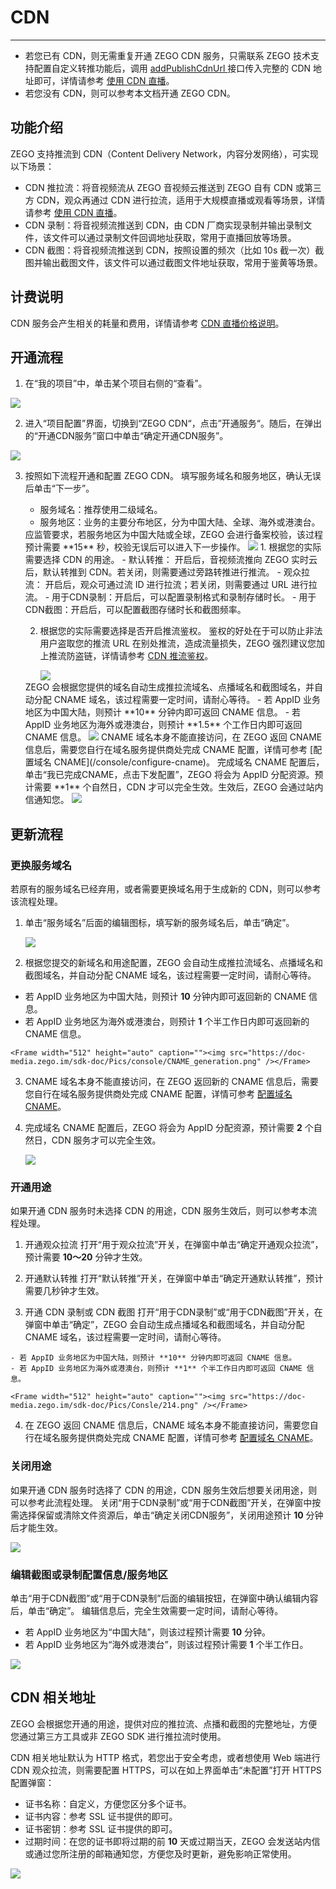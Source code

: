 # CDN

- - -

<Warning title="注意">


- 若您已有 CDN，则无需重复开通 ZEGO CDN 服务，只需联系 ZEGO 技术支持配置自定义转推功能后，调用 [addPublishCdnUrl ](https://doc-zh.zego.im/article/api?doc=Express_Video_SDK_API~java_android~class~ZegoExpressEngine#add-publish-cdn-url) 接口传入完整的 CDN 地址即可，详情请参考 [使用 CDN 直播](/real-time-video-android-java/live-broadcast-capability/relay-to-cdn)。
- 若您没有 CDN，则可以参考本文档开通 ZEGO CDN。

</Warning>




## 功能介绍

ZEGO 支持推流到 CDN（Content Delivery Network，内容分发网络），可实现以下场景：
- CDN 推拉流：将音视频流从 ZEGO 音视频云推送到 ZEGO 自有 CDN 或第三方 CDN，观众再通过 CDN 进行拉流，适用于大规模直播或观看等场景，详情请参考 [使用 CDN 直播](/real-time-video-android-java/live-broadcast-capability/relay-to-cdn)。
- CDN 录制：将音视频流推送到 CDN，由 CDN 厂商实现录制并输出录制文件，该文件可以通过录制文件回调地址获取，常用于直播回放等场景。
- CDN 截图：将音视频流推送到 CDN，按照设置的频次（比如 10s 截一次）截图并输出截图文件，该文件可以通过截图文件地址获取，常用于鉴黄等场景。

## 计费说明

CDN 服务会产生相关的耗量和费用，详情请参考 [CDN 直播价格说明](/real-time-video-android-java/over-view/price-overview/cdn-live-price-description)。

## 开通流程

1. 在“我的项目”中，单击某个项目右侧的“查看”。
<Frame width="512" height="auto" caption=""><img src="https://doc-media.zego.im/sdk-doc/Pics/console/Create_Project5.png" /></Frame>

2. 进入“项目配置”界面，切换到“ZEGO CDN“，点击”开通服务“。随后，在弹出的“开通CDN服务”窗口中单击“确定开通CDN服务”。
<Frame width="512" height="auto" caption=""><img src="https://doc-media.zego.im/sdk-doc/Pics/Consle/10211.png" /></Frame>

3. 按照如下流程开通和配置 ZEGO CDN。
    <Steps>
    <Step title="申请开通 ZEGO CDN">
    填写服务域名和服务地区，确认无误后单击“下一步”。
    - 服务域名：推荐使用二级域名。
    - 服务地区：业务的主要分布地区，分为中国大陆、全球、海外或港澳台。
    <Warning title="注意">
    应监管要求，若服务地区为中国大陆或全球，ZEGO 会进行备案校验，该过程预计需要 **15** 秒，校验无误后可以进入下一步操作。
    </Warning>
    <Frame width="512" height="auto" caption=""><img src="https://doc-media.zego.im/sdk-doc/Pics/Consle/10212.png" /></Frame>

    </Step>
    <Step title="配置用途">
    1. 根据您的实际需要选择 CDN 的用途。
        - 默认转推： 开启后，音视频流推向 ZEGO 实时云后，默认转推到 CDN。若关闭，则需要通过旁路转推进行推流。
        - 观众拉流： 开启后，观众可通过流 ID 进行拉流；若关闭，则需要通过 URL 进行拉流。
        - 用于CDN录制：开启后，可以配置录制格式和录制存储时长。
        - 用于CDN截图：开启后，可以配置截图存储时长和截图频率。

    2. 根据您的实际需要选择是否开启推流鉴权。
        鉴权的好处在于可以防止非法用户盗取您的推流 URL 在别处推流，造成流量损失，ZEGO 强烈建议您加上推流防盗链，详情请参考 [CDN 推流鉴权](/real-time-video-android-java/live-broadcast-capability/cdn-stream-publishing-authentication)。

        <Frame width="512" height="auto" caption=""><img src="https://doc-media.zego.im/sdk-doc/Pics/console/page.png" /></Frame>
    </Step>
    <Step title="配置域名 CNAME">
    ZEGO 会根据您提供的域名自动生成推拉流域名、点播域名和截图域名，并自动分配 CNAME 域名，该过程需要一定时间，请耐心等待。

    <Warning title="注意">
    - 若 AppID 业务地区为中国大陆，则预计 **10** 分钟内即可返回 CNAME 信息。
    - 若 AppID 业务地区为海外或港澳台，则预计 **1.5** 个工作日内即可返回 CNAME 信息。
    </Warning>
    <Frame width="512" height="auto" caption=""><img src="https://doc-media.zego.im/sdk-doc/Pics/Consle/219.png" /></Frame>
    CNAME 域名本身不能直接访问，在 ZEGO 返回 CNAME 信息后，需要您自行在域名服务提供商处完成 CNAME 配置，详情可参考 [配置域名 CNAME](/console/configure-cname)。
    </Step>
    <Step title="完成域名 CNAME 配置">
    完成域名 CNAME 配置后，单击“我已完成CNAME，点击下发配置”，ZEGO 将会为 AppID 分配资源。预计需要 **1** 个自然日，CDN 才可以完全生效。生效后，ZEGO 会通过站内信通知您。

    <Frame width="512" height="auto" caption=""><img src="https://doc-media.zego.im/sdk-doc/Pics/console/CNAME_config.png" /></Frame>
    </Step>
    </Steps>

## 更新流程

### 更换服务域名

若原有的服务域名已经弃用，或者需要更换域名用于生成新的 CDN，则可以参考该流程处理。

1. 单击“服务域名”后面的编辑图标，填写新的服务域名后，单击“确定”。

    <Frame width="512" height="auto" caption=""><img src="https://doc-media.zego.im/sdk-doc/Pics/console/server_url.png" /></Frame>

2. 根据您提交的新域名和用途配置，ZEGO 会自动生成推拉流域名、点播域名和截图域名，并自动分配 CNAME 域名，该过程需要一定时间，请耐心等待。

<Warning title="注意">


   - 若 AppID 业务地区为中国大陆，则预计 **10** 分钟内即可返回新的 CNAME 信息。
   - 若 AppID 业务地区为海外或港澳台，则预计 **1** 个半工作日内即可返回新的 CNAME 信息。

</Warning>



    <Frame width="512" height="auto" caption=""><img src="https://doc-media.zego.im/sdk-doc/Pics/console/CNAME_generation.png" /></Frame>


3. CNAME 域名本身不能直接访问，在 ZEGO 返回新的 CNAME 信息后，需要您自行在域名服务提供商处完成 CNAME 配置，详情可参考 [配置域名 CNAME](/console/configure-cname)。

4. 完成域名 CNAME 配置后，ZEGO 将会为 AppID 分配资源，预计需要 **2** 个自然日，CDN 服务才可以完全生效。

    <Frame width="512" height="auto" caption=""><img src="https://doc-media.zego.im/sdk-doc/Pics/console/details.png" /></Frame>

### 开通用途

如果开通 CDN 服务时未选择 CDN 的用途，CDN 服务生效后，则可以参考本流程处理。

1. 开通观众拉流
打开“用于观众拉流”开关，在弹窗中单击“确定开通观众拉流”，预计需要 **10～20** 分钟才生效。

2. 开通默认转推
打开“默认转推”开关，在弹窗中单击“确定开通默认转推”，预计需要几秒钟才生效。

3. 开通 CDN 录制或 CDN 截图
打开“用于CDN录制”或“用于CDN截图”开关，在弹窗中单击“确定”，ZEGO 会自动生成点播域名和截图域名，并自动分配 CNAME 域名，该过程需要一定时间，请耐心等待。

<Warning title="注意">


    - 若 AppID 业务地区为中国大陆，则预计 **10** 分钟内即可返回 CNAME 信息。
    - 若 AppID 业务地区为海外或港澳台，则预计 **1** 个半工作日内即可返回 CNAME 信息。

</Warning>


    <Frame width="512" height="auto" caption=""><img src="https://doc-media.zego.im/sdk-doc/Pics/Consle/214.png" /></Frame>

4. 在 ZEGO 返回 CNAME 信息后，CNAME 域名本身不能直接访问，需要您自行在域名服务提供商处完成 CNAME 配置，详情可参考 [配置域名 CNAME](/console/configure-cname)。


### 关闭用途

如果开通 CDN 服务时选择了 CDN 的用途，CDN 服务生效后想要关闭用途，则可以参考此流程处理。
关闭“用于CDN录制”或“用于CDN截图”开关，在弹窗中按需选择保留或清除文件资源后，单击“确定关闭CDN服务”，关闭用途预计 **10** 分钟后才能生效。

<Frame width="512" height="auto" caption=""><img src="https://doc-media.zego.im/sdk-doc/Pics/Consle/215.png" /></Frame>

### 编辑截图或录制配置信息/服务地区

单击“用于CDN截图”或“用于CDN录制”后面的编辑按钮，在弹窗中确认编辑内容后，单击“确定”。
编辑信息后，完全生效需要一定时间，请耐心等待。

<Warning title="注意">


- 若 AppID 业务地区为“中国大陆”，则该过程预计需要 **10** 分钟。
- 若 AppID 业务地区为“海外或港澳台”，则该过程预计需要 **1** 个半工作日。

</Warning>



<Frame width="512" height="auto" caption=""><img src="https://doc-media.zego.im/sdk-doc/Pics/Consle/216.png" /></Frame>

## CDN 相关地址

ZEGO 会根据您开通的用途，提供对应的推拉流、点播和截图的完整地址，方便您通过第三方工具或非 ZEGO SDK 进行推拉流时使用。


CDN 相关地址默认为 HTTP 格式，若您出于安全考虑，或者想使用 Web 端进行 CDN 观众拉流，则需要配置 HTTPS，可以在如上界面单击“未配置”打开 HTTPS 配置弹窗：
- 证书名称：自定义，方便您区分多个证书。
- 证书内容：参考 SSL 证书提供的即可。
- 证书密钥：参考 SSL 证书提供的即可。
- 过期时间：在您的证书即将过期的前 **10** 天或过期当天，ZEGO 会发送站内信或通过您所注册的邮箱通知您，方便您及时更新，避免影响正常使用。

<Frame width="512" height="auto" caption=""><img src="https://doc-media.zego.im/sdk-doc/Pics/Consle/217.png" /></Frame>
